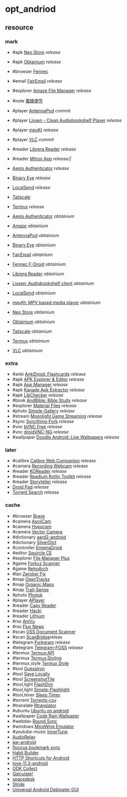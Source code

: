 # opt_andriod

## resource

### mark

- #apk [Neo Store](https://github.com/NeoApplications/Neo-Store) _release_
- #apk [Obtainium](https://github.com/ImranR98/Obtainium) _release_
- #browser [Fennec](https://gitlab.com/relan/fennecbuild)
- #email [FairEmail](https://github.com/M66B/FairEmail) _release_
- #explorer [Amaze File Manager](https://github.com/TeamAmaze/AmazeFileManager) _release_
- #note [蜜蜂便签](https://mp.weixin.qq.com/s/6v_1CnkOGsUgGaRIiXKFIg)
- #player [AntennaPod](https://github.com/AntennaPod/AntennaPod) _commit_
- #player [Lissen - Clean Audiobookshelf Player](https://github.com/GrakovNe/lissen-android) _release_
- #player [mpvKt](https://github.com/abdallahmehiz/mpvKt) _release_
- #player [VLC](https://github.com/videolan/vlc-android) _commit_
- #reader [Librera Reader](https://github.com/foobnix/LibreraReader) _release_
- #reader [Mihon App](https://github.com/mihonapp/mihon) _release/|_
- [Aegis Authenticator](https://github.com/beemdevelopment/Aegis) _release_
- [Binary Eye](https://github.com/markusfisch/BinaryEye) _release_
- [LocalSend](https://github.com/localsend/localsend) _release_
- [Tailscale](https://github.com/tailscale/tailscale)
- [Termux](https://github.com/termux/termux-app) _release_

- [Aegis Authenticator](https://f-droid.org/en/packages/com.beemdevelopment.aegis/) _obtainium_
- [Amaze](https://f-droid.org/en/packages/com.amaze.filemanager/) _obtainium_
- [AntennaPod](https://f-droid.org/en/packages/de.danoeh.antennapod/) _obtainium_
- [Binary Eye](https://f-droid.org/en/packages/de.markusfisch.android.binaryeye) _obtainium_
- [FairEmail](https://f-droid.org/en/packages/eu.faircode.email) _obtainium_
- [Fennec F-Droid](https://f-droid.org/en/packages/org.mozilla.fennec_fdroid/) _obtainium_
- [Librera Reader](https://f-droid.org/en/packages/com.foobnix.pro.pdf.reader/) _obtainium_
- [Lissen: Audiobookshelf client](https://f-droid.org/en/packages/org.grakovne.lissen/) _obtainium_
- [LocalSend](https://f-droid.org/en/packages/org.localsend.localsend_app) _obtainium_
- [mpvKt: MPV based media player](https://f-droid.org/en/packages/live.mehiz.mpvkt/) _obtainium_
- [Neo Store](https://f-droid.org/en/packages/com.machiav3lli.fdroid/) _obtainium_
- [Obtainium](https://f-droid.org/en/packages/dev.imranr.obtainium.fdroid) _obtainium_
- [Tailscale](https://f-droid.org/en/packages/com.tailscale.ipn/) _obtainium_
- [Termux](https://f-droid.org/en/packages/com.termux/) _obtainium_
- [VLC](https://f-droid.org/en/packages/org.videolan.vlc/) _obtainium_

### extra

- #anki [AnkiDroid: Flashcards](https://github.com/ankidroid/Anki-Android) _release_
- #apk [APK Explorer & Editor](https://github.com/apk-editor/APK-Explorer-Editor) _release_
- #apk [App Manager](https://github.com/MuntashirAkon/AppManager) _release_
- #apk [Kanade Apk Extractor](https://github.com/alexrintt/kanade) _release_
- #apk [LibChecker](https://github.com/LibChecker/LibChecker) _release_
- #book [AndBible: Bible Study](https://github.com/AndBible/and-bible) _release_
- #explorer [Material Files](https://github.com/zhanghai/MaterialFiles) _release_
- #photo [Simple-Gallery](https://github.com/SimpleMobileTools/Simple-Gallery) _release_
- #stream [Moonlight Game Streaming](https://github.com/moonlight-stream/moonlight-android) _release_
- #sync [Syncthing-Fork](https://github.com/Catfriend1/syncthing-android) _release_
- #vnc [bVNC Free](https://github.com/iiordanov/remote-desktop-clients) _release_
- #vnc [droidVNC-NG](https://github.com/bk138/droidVNC-NG) _release_
- #wallpaper [Doodle Android: Live Wallpapers](https://github.com/patzly/doodle-android) _release_

### later

- #calibre [Calibre Web Companion](https://github.com/doen1el/calibre-web-companion) _release_
- #camera [Recording Webcam](https://github.com/TV-Box-Support/Recording-Webcam) _release_
- #reader [KOReader](https://github.com/koreader/koreader) _release_
- #reader [Readium Kotlin Toolkit](https://github.com/readium/kotlin-toolkit) _release_
- #reader [Storyteller](https://gitlab.com/smoores/storyteller) _release_
- [Droid Pad](https://github.com/umer0586/DroidPad) _release_
- [Torrent Search](https://github.com/prajwalch/TorrentSearch/releases) _release_

### cache

- #browser [Brave](https://github.com/brave/brave-browser)
- #camera [AsciiCam](https://github.com/dozingcat/AsciiCam)
- #camera [Hypocam](https://www.hypocam.com/index.php/app/)
- #camera [Vector Camera](https://github.com/dozingcat/VectorCamera)
- #dictionary [aard2-android](https://github.com/itkach/aard2-android)
- #dictionary [SilverDict](https://github.com/Crissium/SilverDict-mobile)
- #controller [EnigmaDroid](https://github.com/deprec8/enigmadroid)
- #editor [Squircle CE](https://github.com/massivemadness/Squircle-CE)
- #explorer [File Manager Plus](https://alphainventor.com/file-manager-plus)
- #game [Forkyz Scanner](https://gitlab.com/Hague/forkyzscanner)
- #game [RetroArch](https://github.com/libretro/RetroArch)
- #lan [Zerotier Fix](https://github.com/kaaass/ZerotierFix)
- #map [OpenTracks](https://opentracksapp.com/)
- #map [Organic Maps](https://organicmaps.app/)
- #map [Trail-Sense](https://github.com/kylecorry31/Trail-Sense)
- #photo [Photok](https://github.com/leonlatsch/Photok)
- #player [APlayer](https://github.com/rRemix/APlayer)
- #reader [Capy Reader](https://github.com/jocmp/capyreader)
- #reader [Hacki](https://github.com/Livinglist/Hacki)
- #reader [Lithium](https://github.com/pgaskin/lithiumpatch)
- #rss [AniVu](https://github.com/SkyD666/AniVu)
- #rss [Flux News](https://github.com/KevinCFechtel/FluxNews)
- #scan [OSS Document Scanner](https://github.com/Akylas/OSS-DocumentScanner)
- #scan [ScanBridge](https://github.com/Chrisimx/ScanBridge)releas
- #telegram [Forkgram](https://github.com/Forkgram/TelegramAndroid) _release_
- #telegram [Telegram-FOSS](https://github.com/Telegram-FOSS-Team/Telegram-FOSS) _release_
- #termux [Termux:API](https://github.com/termux/termux-api)
- #termux [Termux:Styling](https://github.com/termux/termux-styling)
- #termux,style [Termux Style](https://github.com/adi1090x/termux-style)
- #tool [GuessIron](https://github.com/mobeil1/GuessIron)
- #tool [Save Locally](https://github.com/MateusRodCosta/Share2Storage)
- #tool [ScreenshotTile](https://github.com/cvzi/ScreenshotTile)
- #tool,light [FlashDim](https://github.com/cyb3rko/flashdim)
- #tool,light [Simple-Flashlight](https://github.com/SimpleMobileTools/Simple-Flashlight)
- #tool,timer [Sleep Timer](https://github.com/SimonMarquis/SleepTimer)
- #torrent [Torrents-csv](https://git.torrents-csv.com/heretic/torrents-csv-android)
- #translate [Rtranslator](https://github.com/niedev/RTranslator)
- #ubuntu [Ubuntu on android](https://github.com/RandomCoderOrg/ubuntu-on-android)
- #wallpaper [Code Rain Wallpaper](https://gitlab.com/_zagura/code-rain-wallpaper)
- #webdav [Round Sync](https://github.com/newhinton/Round-Sync)
- #windows [MiceWine Emulator](https://github.com/KreitinnSoftware/MiceWine-Application)
- #youtube-music [InnerTune](https://github.com/z-huang/InnerTune)
- [AudioRelay](https://audiorelay.netdownloads)
- [aw-android](https://github.com/ActivityWatch/aw-android)
- [floccus bookmark sync](https://github.com/floccusaddon/floccus)
- [Habit Builder](https://github.com/ofalvai/HabitBuilder)
- [HTTP Shortcuts for Android](https://github.com/Waboodoo/HTTP-Shortcuts)
- [love-11.3-android](https://github.com/love2d/lovereleases)
- [ODK Collect](https://github.com/getodk/collect)
- [Qalculate!](https://f-droid.org/packages/com.jherkenhoff.qalculate)
- [spacedesk](https://www.spacedesk.net)
- [Stride](https://github.com/stride-tasks/stride)
- [Universal Android Debloater GUI](https://github.com/0x192/universal-android-debloater)
